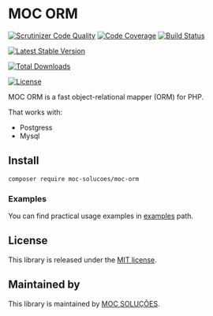 # MOC ORM

[![Scrutinizer Code Quality](https://scrutinizer-ci.com/g/maikees/moc-orm/badges/quality-score.png?b=master)](https://scrutinizer-ci.com/g/maikees/moc-orm/?branch=master)
[![Code Coverage](https://scrutinizer-ci.com/g/maikees/moc-orm/badges/coverage.png?b=master)](https://scrutinizer-ci.com/g/maikees/moc-orm/?branch=master)
[![Build Status](https://scrutinizer-ci.com/g/maikees/moc-orm/badges/build.png?b=master)](https://scrutinizer-ci.com/g/maikees/moc-orm/build-status/master)

[![Latest Stable Version](https://poser.pugx.org/moc-solucoes/moc-orm/v/stable)](https://packagist.org/packages/moc-solucoes/moc-orm)

[![Total Downloads](https://poser.pugx.org/moc-solucoes/moc-orm/downloads)](https://packagist.org/packages/moc-solucoes/moc-orm)

[![License](https://poser.pugx.org/moc-solucoes/moc-orm/license)](https://packagist.org/packages/moc-solucoes/moc-orm)


MOC ORM is a fast object-relational mapper (ORM) for PHP.

That works with:
* Postgress
* Mysql

## Install

`composer require moc-solucoes/moc-orm`

### Examples

You can find practical usage examples in [examples](https://github.com/maikees/moc-orm/tree/master/examples) path.

## License

This library is released under the [MIT license](https://github.com/maikees/moc-orm/blob/master/LICENSE).

## Maintained by

This library is maintained by [MOC SOLUÇÕES](http://mocsolucoes.com.br).

